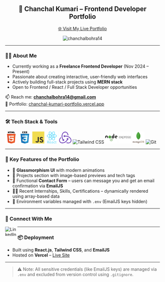 <h2 align="center">🚀 Chanchal Kumari – Frontend Developer Portfolio</h2>

<p align="center">
  <a href="https://chanchal-kumari-portfolio.vercel.app/" target="_blank">
    🌐 Visit My Live Portfolio
  </a>
</p>

<p align="center">
  <img src="https://komarev.com/ghpvc/?username=chanchalbohra14&label=Profile%20views&color=0e75b6&style=flat" alt="chanchalbohra14" />
</p>

---

### 👩‍💻 About Me

- Currently working as a **Freelance Frontend Developer** (Nov 2024 – Present)  
- Passionate about creating interactive, user-friendly web interfaces  
- Actively building full-stack projects using **MERN stack**  
- Open to Frontend / React / Full Stack Developer opportunities  

📫 Reach me: **chanchalbohra14@gmail.com**  
🔗 Portfolio: [chanchal-kumari-portfolio.vercel.app](https://chanchal-kumari-portfolio.vercel.app/)

---

### 🛠 Tech Stack & Tools

<p align="left">
  <img src="https://raw.githubusercontent.com/devicons/devicon/master/icons/html5/html5-original-wordmark.svg" alt="HTML5" width="40" />
  <img src="https://raw.githubusercontent.com/devicons/devicon/master/icons/css3/css3-original-wordmark.svg" alt="CSS3" width="40" />
  <img src="https://raw.githubusercontent.com/devicons/devicon/master/icons/javascript/javascript-original.svg" alt="JavaScript" width="40" />
  <img src="https://raw.githubusercontent.com/devicons/devicon/master/icons/react/react-original-wordmark.svg" alt="React" width="40" />
  <img src="https://raw.githubusercontent.com/devicons/devicon/master/icons/redux/redux-original.svg" alt="Redux" width="40" />
  <img src="https://www.vectorlogo.zone/logos/tailwindcss/tailwindcss-icon.svg" alt="Tailwind CSS" width="40" />
  <img src="https://raw.githubusercontent.com/devicons/devicon/master/icons/nodejs/nodejs-original-wordmark.svg" alt="Node.js" width="40" />
  <img src="https://raw.githubusercontent.com/devicons/devicon/master/icons/express/express-original-wordmark.svg" alt="Express" width="40" />
  <img src="https://raw.githubusercontent.com/devicons/devicon/master/icons/mongodb/mongodb-original-wordmark.svg" alt="MongoDB" width="40" />
  <img src="https://www.vectorlogo.zone/logos/git-scm/git-scm-icon.svg" alt="Git" width="40" />
</p>

---

### 🌟 Key Features of the Portfolio

- 🎨 **Glassmorphism UI** with modern animations  
- 📄 Projects section with image-based previews and tech tags  
- 💬 Functional **Contact Form** – users can message you and get an email confirmation via **EmailJS**  
- 🧑‍🎓 Recent Internships, Skills, Certifications – dynamically rendered using array-based data  
- 🔐 Environment variables managed with `.env` (EmailJS keys hidden)

---

### 🔗 Connect With Me

<a href="https://linkedin.com/in/chanchal kumari" target="_blank">
  <img align="left" src="https://raw.githubusercontent.com/rahuldkjain/github-profile-readme-generator/master/src/images/icons/Social/linked-in-alt.svg" alt="LinkedIn" height="30" width="40" />
</a>

---

### 📦 Deployment

- Built using **React.js**, **Tailwind CSS**, and **EmailJS**  
- Hosted on **Vercel** – [Live Site](https://chanchal-kumari-portfolio.vercel.app/)

---

> ⚠️ Note: All sensitive credentials (like EmailJS keys) are managed via `.env` and excluded from version control using `.gitignore`.

